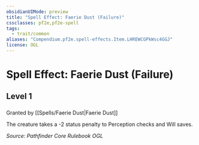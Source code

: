 ```yaml
---
obsidianUIMode: preview
title: "Spell Effect: Faerie Dust (Failure)"
cssclasses: pf2e,pf2e-spell
tags:
  - trait/common
aliases: "Compendium.pf2e.spell-effects.Item.LHREWCGPkWsc4GGJ"
license: OGL
---
```

# Spell Effect: Faerie Dust (Failure)
## Level 1
### 






Granted by [[Spells/Faerie Dust|Faerie Dust]]

The creature takes a -2 status penalty to Perception checks and Will saves.

*Source: Pathfinder Core Rulebook*
*OGL*